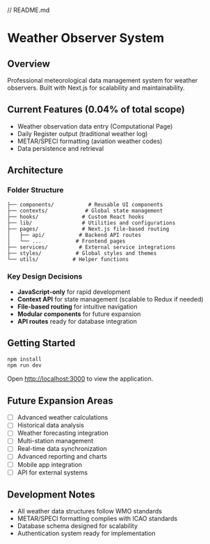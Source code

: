 // README.md
# Weather Observer System

## Overview
Professional meteorological data management system for weather observers.
Built with Next.js for scalability and maintainability.

## Current Features (0.04% of total scope)
- Weather observation data entry (Computational Page)
- Daily Register output (traditional weather log)
- METAR/SPECI formatting (aviation weather codes)
- Data persistence and retrieval

## Architecture

### Folder Structure
```
├── components/           # Reusable UI components
├── contexts/            # Global state management
├── hooks/              # Custom React hooks
├── lib/                # Utilities and configurations
├── pages/              # Next.js file-based routing
│   ├── api/           # Backend API routes
│   └── ...           # Frontend pages
├── services/          # External service integrations
├── styles/           # Global styles and themes
└── utils/           # Helper functions
```

### Key Design Decisions
- **JavaScript-only** for rapid development
- **Context API** for state management (scalable to Redux if needed)
- **File-based routing** for intuitive navigation
- **Modular components** for future expansion
- **API routes** ready for database integration

## Getting Started

```bash
npm install
npm run dev
```

Open [http://localhost:3000](http://localhost:3000) to view the application.

## Future Expansion Areas
- [ ] Advanced weather calculations
- [ ] Historical data analysis
- [ ] Weather forecasting integration
- [ ] Multi-station management
- [ ] Real-time data synchronization
- [ ] Advanced reporting and charts
- [ ] Mobile app integration
- [ ] API for external systems

## Development Notes
- All weather data structures follow WMO standards
- METAR/SPECI formatting complies with ICAO standards
- Database schema designed for scalability
- Authentication system ready for implementation
